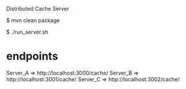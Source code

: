 Distributed Cache Server

$ mvn clean package

$ ./run_server.sh

# endpoints
Server_A => http://localhost:3000/cache/
Server_B => http://localhost:3001/cache/
Server_C => http://localhost:3002/cache/